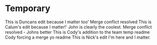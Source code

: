 # Temporary
This is Duncans edit because I matter too'
Merge conflict resolved
This is Calum's edit because I matter!'
John is clearly the coolest.
Merge conflict resolved - Johns better
This is Cody's addition to the team temp readme
Cody forcing a merge yo readme
This is Nick's edit
I'm here and I matter.
